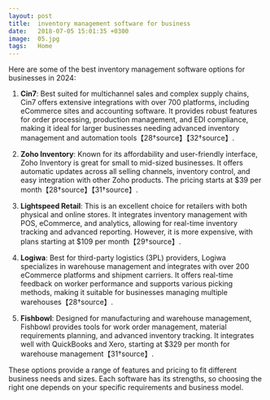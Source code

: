 ```yaml
---
layout: post
title:  inventory management software for business
date:   2018-07-05 15:01:35 +0300
image:  05.jpg
tags:   Home
---
```

Here are some of the best inventory management software options for businesses in 2024:

1. **Cin7**: Best suited for multichannel sales and complex supply chains, Cin7 offers extensive integrations with over 700 platforms, including eCommerce sites and accounting software. It provides robust features for order processing, production management, and EDI compliance, making it ideal for larger businesses needing advanced inventory management and automation tools【28†source】【32†source】.

2. **Zoho Inventory**: Known for its affordability and user-friendly interface, Zoho Inventory is great for small to mid-sized businesses. It offers automatic updates across all selling channels, inventory control, and easy integration with other Zoho products. The pricing starts at $39 per month【28†source】【31†source】.

3. **Lightspeed Retail**: This is an excellent choice for retailers with both physical and online stores. It integrates inventory management with POS, eCommerce, and analytics, allowing for real-time inventory tracking and advanced reporting. However, it is more expensive, with plans starting at $109 per month【29†source】.

4. **Logiwa**: Best for third-party logistics (3PL) providers, Logiwa specializes in warehouse management and integrates with over 200 eCommerce platforms and shipment carriers. It offers real-time feedback on worker performance and supports various picking methods, making it suitable for businesses managing multiple warehouses【28†source】.

5. **Fishbowl**: Designed for manufacturing and warehouse management, Fishbowl provides tools for work order management, material requirements planning, and advanced inventory tracking. It integrates well with QuickBooks and Xero, starting at $329 per month for warehouse management【31†source】.

These options provide a range of features and pricing to fit different business needs and sizes. Each software has its strengths, so choosing the right one depends on your specific requirements and business model.
